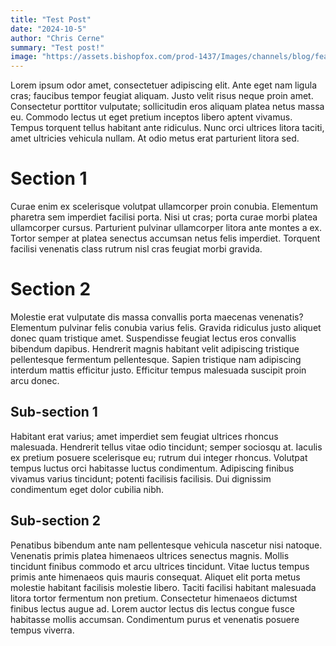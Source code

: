 ```yaml
---
title: "Test Post"
date: "2024-10-5"
author: "Chris Cerne"
summary: "Test post!"
image: "https://assets.bishopfox.com/prod-1437/Images/channels/blog/featured-images/Bishop-Fox-Blog-BurpCage.jpg"
---
```


Lorem ipsum odor amet, consectetuer adipiscing elit. Ante eget nam ligula cras; faucibus tempor feugiat aliquam. Justo velit risus neque proin amet. Consectetur porttitor vulputate; sollicitudin eros aliquam platea netus massa eu. Commodo lectus ut eget pretium inceptos libero aptent vivamus. Tempus torquent tellus habitant ante ridiculus. Nunc orci ultrices litora taciti, amet ultricies vehicula nullam. At odio metus erat parturient litora sed.

# Section 1
Curae enim ex scelerisque volutpat ullamcorper proin conubia. Elementum pharetra sem imperdiet facilisi porta. Nisi ut cras; porta curae morbi platea ullamcorper cursus. Parturient pulvinar ullamcorper litora ante montes a ex. Tortor semper at platea senectus accumsan netus felis imperdiet. Torquent facilisi venenatis class rutrum nisl cras feugiat morbi gravida.

# Section 2
Molestie erat vulputate dis massa convallis porta maecenas venenatis? Elementum pulvinar felis conubia varius felis. Gravida ridiculus justo aliquet donec quam tristique amet. Suspendisse feugiat lectus eros convallis bibendum dapibus. Hendrerit magnis habitant velit adipiscing tristique pellentesque fermentum pellentesque. Sapien tristique nam adipiscing interdum mattis efficitur justo. Efficitur tempus malesuada suscipit proin arcu donec.

## Sub-section 1
Habitant erat varius; amet imperdiet sem feugiat ultrices rhoncus malesuada. Hendrerit tellus vitae odio tincidunt; semper sociosqu at. Iaculis ex pretium posuere scelerisque eu; rutrum dui integer rhoncus. Volutpat tempus luctus orci habitasse luctus condimentum. Adipiscing finibus vivamus varius tincidunt; potenti facilisis facilisis. Dui dignissim condimentum eget dolor cubilia nibh.

## Sub-section 2
Penatibus bibendum ante nam pellentesque vehicula nascetur nisi natoque. Venenatis primis platea himenaeos ultrices senectus magnis. Mollis tincidunt finibus commodo et arcu ultrices tincidunt. Vitae luctus tempus primis ante himenaeos quis mauris consequat. Aliquet elit porta metus molestie habitant facilisis molestie libero. Taciti facilisi habitant malesuada litora tortor fermentum non pretium. Consectetur himenaeos dictumst finibus lectus augue ad. Lorem auctor lectus dis lectus congue fusce habitasse mollis accumsan. Condimentum purus et venenatis posuere tempus viverra.